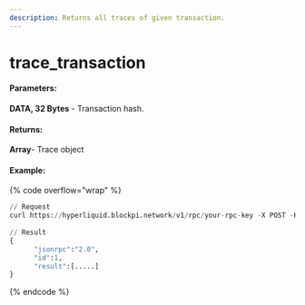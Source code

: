 ```yaml
---
description: Returns all traces of given transaction.
---
```


# trace\_transaction

#### **Parameters:**

**DATA, 32 Bytes** - Transaction hash.

#### **Returns:**

**Array**- Trace object

#### Example:

{% code overflow="wrap" %}
```python
// Request
curl https://hyperliquid.blockpi.network/v1/rpc/your-rpc-key -X POST -H "Content-Type: application/json" --data '{"method":"trace_transaction","params":["0x358ab7164eefdffaa8e4fc171c9289905d09834af5ec59f8faa0964137ae0f3e"],"id":1,"jsonrpc":"2.0"}'
      
// Result
{
      "jsonrpc":"2.0",
      "id":1,
      "result":[.....]
}
```
{% endcode %}
